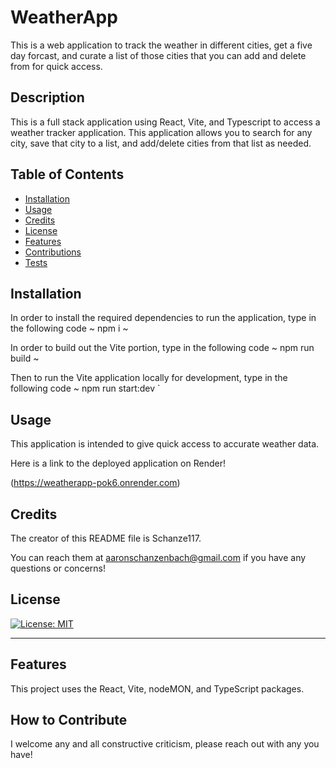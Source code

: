 # WeatherApp
This is a web application to track the weather in different cities, get a five day forcast, and curate a list of those cities that you can add and delete from for quick access.

  ## Description
  
  This is a full stack application using React, Vite, and Typescript to access a weather tracker application. This application allows you to search for any city, save that city to a list, and add/delete cities from that list as needed.
  
  ## Table of Contents 
  
  - [Installation](#installation)
  - [Usage](#usage)
  - [Credits](#credits)
  - [License](#license)
  - [Features](#features)
  - [Contributions](#contributions)
  - [Tests](#tests)
  
  ## Installation
  
  In order to install the required dependencies to run the application, type in the following code 
  ~
  npm i
  ~

  In order to build out the Vite portion, type in the following code
  ~
  npm run build
  ~

  Then to run the Vite application locally for development, type in the following code
  ~
  npm run start:dev
  `
  
  ## Usage
  
  This application is intended to give quick access to accurate weather data.
      
  Here is a link to the deployed application on Render!
  
  (https://weatherapp-pok6.onrender.com)
  
  ## Credits
  
  The creator of this README file is Schanze117.
  
  You can reach them at aaronschanzenbach@gmail.com if you have any questions or concerns!
  
  ## License
  
[![License: MIT](https://img.shields.io/badge/License-MIT-yellow.svg)](https://opensource.org/licenses/MIT)
  
  ---
  
  ## Features
  
  This project uses the React, Vite, nodeMON, and TypeScript packages.
  
  ## How to Contribute
  
  I welcome any and all constructive criticism, please reach out with any you have!
